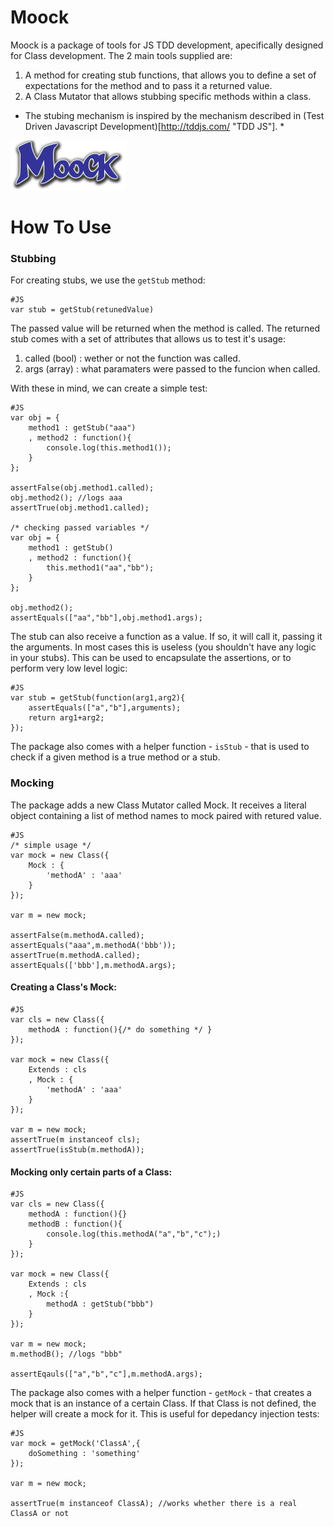 Moock
===================
Moock is a package of tools for JS TDD development, apecifically designed for Class development.
The 2 main tools supplied are:

1. A method for creating stub functions, that allows you to define a set of expectations for the method and to pass it a returned value.
2. A Class Mutator that allows stubbing specific methods within a class.

* The stubing mechanism is inspired by the mechanism described in (Test Driven Javascript Development)[http://tddjs.com/ "TDD JS"]. *

![Screenshot](https://github.com/arieh/Moock/raw/master/moock.png)

How To Use
==========

### Stubbing

For creating stubs, we use the `getStub` method:

    #JS
    var stub = getStub(retunedValue)


The passed value will be returned when the method is called. The returned stub comes with a set of attributes that allows us to test it's usage:

1. called (bool) : wether or not the function was called.
2. args (array) : what paramaters were passed to the funcion when called.

With these in mind, we can create a simple test:

    #JS
    var obj = {
        method1 : getStub("aaa")
        , method2 : function(){
            console.log(this.method1());
        }
    };
    
    assertFalse(obj.method1.called);
    obj.method2(); //logs aaa  
    assertTrue(obj.method1.called);
    
    /* checking passed variables */
    var obj = {
        method1 : getStub()
        , method2 : function(){
            this.method1("aa","bb");
        }
    };
    
    obj.method2();
    assertEquals(["aa","bb"],obj.method1.args);
    
The stub can also receive a function as a value. If so, it will call it, passing it the arguments. In most cases this is useless (you shouldn't have any logic in your stubs).
This can be used to encapsulate the assertions, or to perform very low level logic:

    #JS
    var stub = getStub(function(arg1,arg2){
        assertEquals(["a","b"],arguments);
        return arg1+arg2;
    });
    
    
The package also comes with a helper function - `isStub` - that is used to check if a given method is a true method or a stub.
### Mocking

The package adds a new Class Mutator called Mock. It receives a literal object containing a list of method names 
to mock paired with retured value.

    #JS
    /* simple usage */
    var mock = new Class({
        Mock : {
            'methodA' : 'aaa'
        }
    });
    
    var m = new mock;
    
    assertFalse(m.methodA.called);
    assertEquals("aaa",m.methodA('bbb'));
    assertTrue(m.methodA.called);
    assertEquals(['bbb'],m.methodA.args);
    

#### Creating a Class's Mock:

    #JS
    var cls = new Class({
        methodA : function(){/* do something */ }
    });
    
    var mock = new Class({
        Extends : cls
        , Mock : {
            'methodA' : 'aaa'
        } 
    });
    
    var m = new mock;
    assertTrue(m instanceof cls);
    assertTrue(isStub(m.methodA));
    
#### Mocking only certain parts of a Class:

    #JS
    var cls = new Class({
        methodA : function(){}
        methodB : function(){
            console.log(this.methodA("a","b","c");)
        }
    });
    
    var mock = new Class({
        Extends : cls
        , Mock :{
            methodA : getStub("bbb")
        }
    });
    
    var m = new mock;
    m.methodB(); //logs "bbb"
    
    assertEqauls(["a","b","c"],m.methodA.args);
    
    
The package also comes with a helper function - `getMock` - that creates a mock that is an instance of a certain Class. 
If that Class is not defined, the helper will create a mock for it. This is useful for depedancy injection tests:

    #JS
    var mock = getMock('ClassA',{
        doSomething : 'something'
    });
    
    var m = new mock;
    
    assertTrue(m instanceof ClassA); //works whether there is a real ClassA or not
    